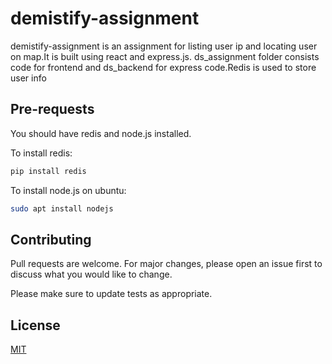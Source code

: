 # demistify-assignment

demistify-assignment is an assignment for listing user ip and locating user on map.It is built using react and express.js.
ds_assignment folder consists code for frontend and ds_backend for express code.Redis is used to store user info

## Pre-requests

You should have redis and node.js installed.

To install redis:

```bash
pip install redis
```

To install node.js on ubuntu:

```bash
sudo apt install nodejs
```


## Contributing
Pull requests are welcome. For major changes, please open an issue first to discuss what you would like to change.

Please make sure to update tests as appropriate.

## License
[MIT](https://choosealicense.com/licenses/mit/)